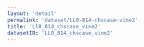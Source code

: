 ```yaml
---
layout: 'detail'
permalink: 'dataset/LL0-814-chscase-vine2'
title: 'Ll0_814_chscase_vine2'
datasetID: 'LL0_814_chscase_vine2'
---
```

